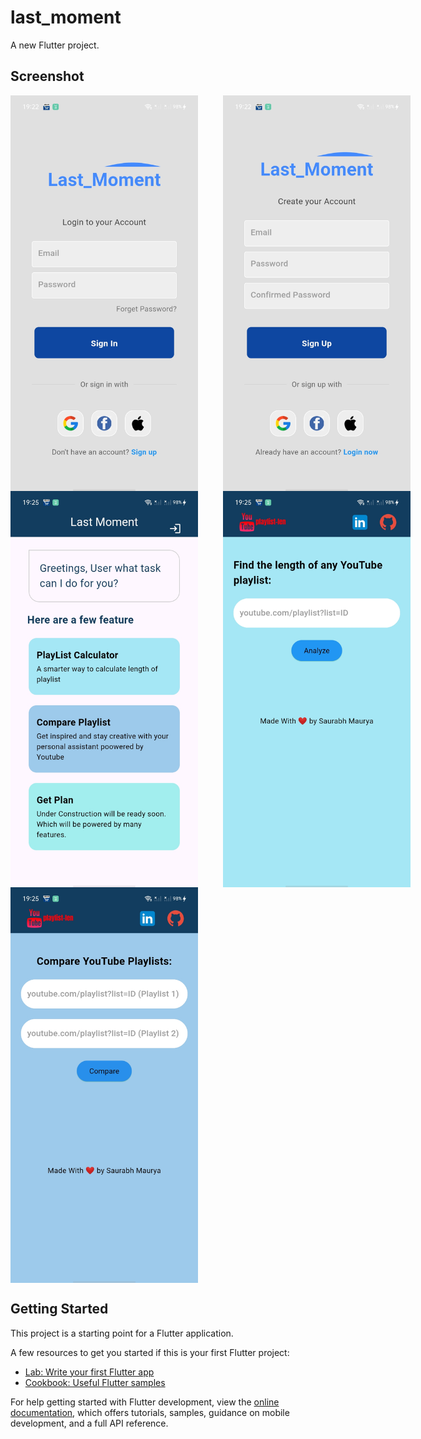# last_moment

A new Flutter project.

## Screenshot

<div style="display: flex; justify-content: space-between;">
  <img src="assets/ss_yt/login.jpg" alt="Screenshot 1" width="300" style="margin-right: 20px;">
  <img src="assets/ss_yt/Register.jpg" alt="Screenshot 2" width="300" style="margin-left: 20px;">
</div>
<div style="display: flex; justify-content: space-between;">
  <img src="assets/ss_yt/home.jpg" alt="Screenshot 1" width="300" style="margin-right: 20px;">
  <img src="assets/ss_yt/playlist.jpg" alt="Screenshot 2" width="300" style="margin-left: 20px;">
</div>
<div style="display: flex; justify-content: space-between;">
  <img src="assets/ss_yt/comapare.jpg" alt="Screenshot 1" width="300" style="margin-right: 20px;">
  
</div>

## Getting Started

This project is a starting point for a Flutter application.

A few resources to get you started if this is your first Flutter project:

- [Lab: Write your first Flutter app](https://docs.flutter.dev/get-started/codelab)
- [Cookbook: Useful Flutter samples](https://docs.flutter.dev/cookbook)

For help getting started with Flutter development, view the
[online documentation](https://docs.flutter.dev/), which offers tutorials,
samples, guidance on mobile development, and a full API reference.
